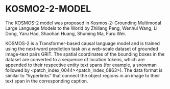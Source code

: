 # KOSMO2-2-MODEL
The KOSMOS-2 model was proposed in Kosmos-2: Grounding Multimodal Large Language Models to the World by Zhiliang Peng, Wenhui Wang, Li Dong, Yaru Hao, Shaohan Huang, Shuming Ma, Furu Wei.

KOSMOS-2 is a Transformer-based causal language model and is trained using the next-word prediction task on a web-scale dataset of grounded image-text pairs GRIT. The spatial coordinates of the bounding boxes in the dataset are converted to a sequence of location tokens, which are appended to their respective entity text spans (for example, a snowman followed by <patch_index_0044><patch_index_0863>). The data format is similar to “hyperlinks” that connect the object regions in an image to their text span in the corresponding caption.
